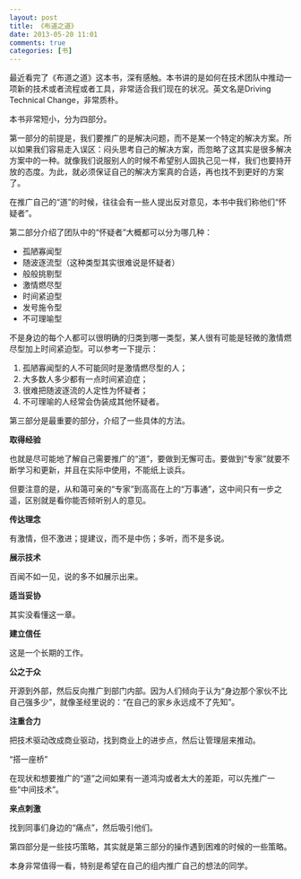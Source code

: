 ```yaml
---
layout: post
title: 《布道之道》
date: 2013-05-20 11:01
comments: true
categories: [书]
---
```


最近看完了《布道之道》这本书，深有感触。本书讲的是如何在技术团队中推动一项新的技术或者流程或者工具，非常适合我们现在的状况。英文名是Driving Technical Change，非常质朴。

本书非常短小，分为四部分。

第一部分的前提是，我们要推广的是解决问题，而不是某一个特定的解决方案。所以如果我们容易走入误区：闷头思考自己的解决方案，而忽略了这其实是很多解决方案中的一种。就像我们说服别人的时候不希望别人固执己见一样，我们也要持开放的态度。为此，就必须保证自己的解决方案真的合适，再也找不到更好的方案了。

在推广自己的“道”的时候，往往会有一些人提出反对意见，本书中我们称他们“怀疑者”。

第二部分介绍了团队中的“怀疑者”大概都可以分为哪几种：

* 孤陋寡闻型
* 随波逐流型（这种类型其实很难说是怀疑者）
* 般般挑剔型
* 激情燃尽型
* 时间紧迫型
* 发号施令型
* 不可理喻型

不是身边的每个人都可以很明确的归类到哪一类型，某人很有可能是轻微的激情燃尽型加上时间紧迫型。可以参考一下提示：

1. 孤陋寡闻型的人不可能同时是激情燃尽型的人；
2. 大多数人多少都有一点时间紧迫症；
3. 很难把随波逐流的人定性为怀疑者；
4. 不可理喻的人经常会伪装成其他怀疑者。

第三部分是最重要的部分，介绍了一些具体的方法。

**取得经验**

也就是尽可能地了解自己需要推广的“道”，要做到无懈可击。要做到“专家”就要不断学习和更新，并且在实际中使用，不能纸上谈兵。

但要注意的是，从和蔼可亲的“专家”到高高在上的“万事通”，这中间只有一步之遥，区别就是看你能否倾听别人的意见。

**传达理念**

有激情，但不激进；提建议，而不是中伤；多听，而不是多说。

**展示技术**

百闻不如一见，说的多不如展示出来。

**适当妥协**

其实没看懂这一章。

**建立信任**

这是一个长期的工作。

**公之于众**

开源到外部，然后反向推广到部门内部。因为人们倾向于认为“身边那个家伙不比自己强多少”，就像圣经里说的：“在自己的家乡永远成不了先知”。

**注重合力**

把技术驱动改成商业驱动，找到商业上的进步点，然后让管理层来推动。

“搭一座桥”

在现状和想要推广的“道”之间如果有一道鸿沟或者太大的差距，可以先推广一些“中间技术”。

**来点刺激**

找到同事们身边的“痛点”，然后吸引他们。

第四部分是一些技巧策略，其实就是第三部分的操作遇到困难的时候的一些策略。

本身非常值得一看，特别是希望在自己的组内推广自己的想法的同学。